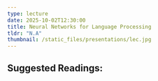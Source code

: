 ```yaml
---
type: lecture
date: 2025-10-02T12:30:00
title: Neural Networks for Language Processing
tldr: "N.A"
thumbnail: /static_files/presentations/lec.jpg
---
```

**Suggested Readings:**
- 
